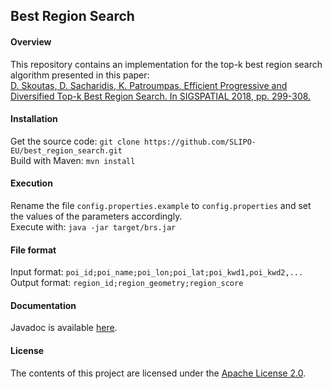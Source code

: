 ## Best Region Search

#### Overview

This repository contains an implementation for the top-k best region search algorithm presented in this paper:   
[D. Skoutas, D. Sacharidis, K. Patroumpas. Efficient Progressive and Diversified Top-k Best Region Search. In SIGSPATIAL 2018, pp. 299-308.](https://doi.org/10.1145/3274895.3274965)

#### Installation

Get the source code: `git clone https://github.com/SLIPO-EU/best_region_search.git`   
Build with Maven: `mvn install`

#### Execution

Rename the file `config.properties.example` to `config.properties` and set the values of the parameters accordingly.   
Execute with: `java -jar target/brs.jar`

#### File format

Input format: `poi_id;poi_name;poi_lon;poi_lat;poi_kwd1,poi_kwd2,...`   
Output format: `region_id;region_geometry;region_score`

#### Documentation

Javadoc is available [here](https://slipo-eu.github.io/best_region_search/).

#### License

The contents of this project are licensed under the [Apache License 2.0](https://github.com/SLIPO-EU/loci/blob/master/LICENSE).
